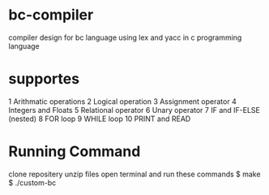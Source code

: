 # bc-compiler
compiler design for bc language using lex and yacc in c programming language
# supportes
1 Arithmatic operations
2 Logical operation
3 Assignment operator
4 Integers and Floats
5 Relational operator
6 Unary operator
7 IF and IF-ELSE (nested)
8 FOR loop 
9 WHILE loop
10 PRINT and READ

# Running Command
 clone repositery
 unzip files
 open terminal and run these commands 
 $ make
 $ ./custom-bc
